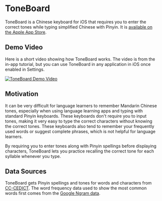 # ToneBoard

ToneBoard is a Chinese keyboard for iOS that requires you to enter the correct tones while typing simplified Chinese with Pinyin. It is [available on the Apple App Store](https://apps.apple.com/us/app/toneboard-keyboard/id1602036971).

## Demo Video
Here is a short video showing how ToneBoard works. The video is from the in-app tutorial, but you can use ToneBoard in any application in iOS once enabled in Settings.

[![ToneBoard Demo Video](https://bellkev-assets.s3.us-west-2.amazonaws.com/toneboard_video_still.png)](https://bellkev-assets.s3.us-west-2.amazonaws.com/toneboard_video.mp4)


## Motivation
It can be very difficult for language learners to remember Mandarin Chinese tones, especially when using language learning apps and typing with standard Pinyin keyboards. These keyboards don't require you to input tones, making it very easy to type the correct characters without knowing the correct tones. These keyboards also tend to remember your frequently used words or suggest complete phrases, which is not helpful for language learners.

By requiring you to enter tones along with Pinyin spellings before displaying characters, ToneBoard lets you practice recalling the correct tone for each syllable whenever you type.

## Data Sources
ToneBoard gets Pinyin spellings and tones for words and characters from [CC-CEDICT](https://cc-cedict.org/). The word frequency data used to show the most common words first comes from the [Google Ngram data](https://books.google.com/ngrams/datasets).
